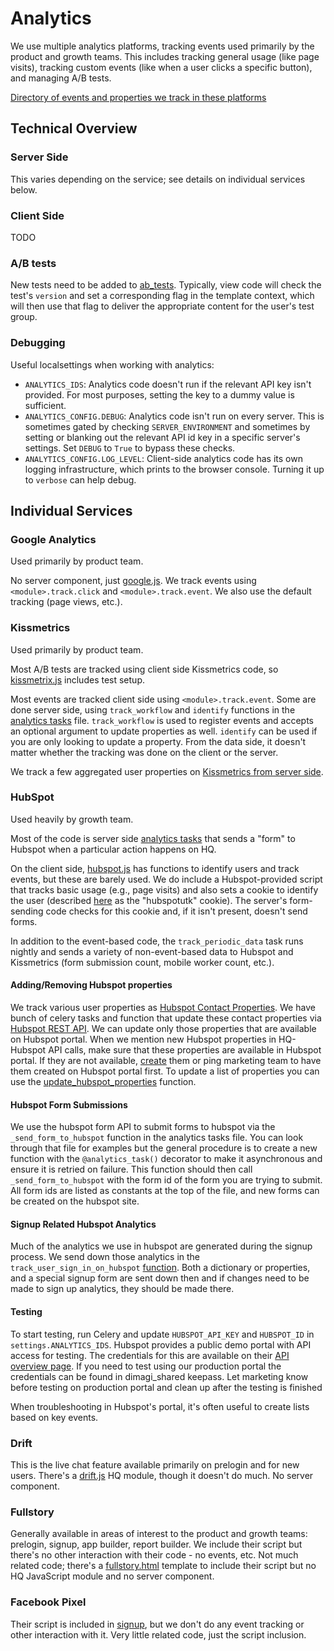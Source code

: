 # Analytics
We use multiple analytics platforms, tracking events used primarily by the product and growth teams. This includes tracking general usage (like page visits), tracking custom events (like when a user clicks a specific button), and managing A/B tests.

[Directory of events and properties we track in these platforms](https://docs.google.com/spreadsheets/d/1frMdFeznNcMAIyMW3pG3zes6mmY03UG67HyMUHXlb-s/edit#gid=1804103672)

## Technical Overview

### Server Side

This varies depending on the service; see details on individual services below.

### Client Side

TODO

### A/B tests

New tests need to be added to [ab_tests](https://github.com/dimagi/commcare-hq/blob/master/corehq/apps/analytics/ab_tests.py). Typically, view code will check the test's `version` and set a corresponding flag in the template context, which will then use that flag to deliver the appropriate content for the user's test group.

### Debugging

Useful localsettings when working with analytics:
- `ANALYTICS_IDS`: Analytics code doesn't run if the relevant API key isn't provided. For most purposes, setting the key to a dummy value is sufficient.
- `ANALYTICS_CONFIG.DEBUG`: Analytics code isn't run on every server. This is sometimes gated by checking `SERVER_ENVIRONMENT` and sometimes by setting or blanking out the relevant API id key in a specific server's settings. Set `DEBUG` to `True` to bypass these checks.
- `ANALYTICS_CONFIG.LOG_LEVEL`: Client-side analytics code has its own logging infrastructure, which prints to the browser console. Turning it up to `verbose` can help debug.

## Individual Services

### Google Analytics

Used primarily by product team.

No server component, just [google.js](https://github.com/dimagi/commcare-hq/blob/master/corehq/apps/analytics/static/analytix/js/google.js). We track events using `<module>.track.click` and `<module>.track.event`. We also use the default tracking (page views, etc.).

### Kissmetrics

Used primarily by product team.

Most A/B tests are tracked using client side Kissmetrics code, so [kissmetrix.js](https://github.com/dimagi/commcare-hq/blob/master/corehq/apps/analytics/static/analytix/js/kissmetrix.js) includes test setup.

Most events are tracked client side using `<module>.track.event`. Some are done server side, using `track_workflow` and `identify` functions in the [analytics tasks](https://github.com/dimagi/commcare-hq/blob/master/corehq/apps/analytics/tasks.py) file. `track_workflow` is used to register events and accepts an optional argument to update properties as well. `identify` can be used if you are only looking to update a property. From the data side, it doesn't matter whether the tracking was done on the client or the server.

We track a few aggregated user properties on [Kissmetrics from server side](https://github.com/dimagi/commcare-hq/blob/master/corehq/apps/analytics/tasks.py#L210).

### HubSpot

Used heavily by growth team.

Most of the code is server side [analytics tasks](https://github.com/dimagi/commcare-hq/blob/master/corehq/apps/analytics/tasks.py) that sends a "form" to Hubspot when a particular action happens on HQ.

On the client side, [hubspot.js](https://github.com/dimagi/commcare-hq/blob/master/corehq/apps/analytics/static/analytix/js/hubspot.js) has functions to identify users and track events, but these are barely used. We do include a Hubspot-provided script that tracks basic usage (e.g., page visits) and also sets a cookie to identify the user (described [here](https://knowledge.hubspot.com/articles/kcs_article/reports/what-cookies-does-hubspot-set-in-a-visitor-s-browser) as the "hubspotutk" cookie). The server's form-sending code checks for this cookie and, if it isn't present, doesn't send forms.

In addition to the event-based code, the `track_periodic_data` task runs nightly and sends a variety of non-event-based data to Hubspot and Kissmetrics (form submission count, mobile worker count, etc.).

#### Adding/Removing Hubspot properties

We track various user properties as [Hubspot Contact Properties](http://knowledge.hubspot.com/contacts-user-guide-v2/how-to-use-contact-and-company-properties). We have bunch of celery tasks and function that update these contact properties via [Hubspot REST API](http://developers.hubspot.com/docs/methods/contacts/create_or_update). We can update only those properties that are available on Hubspot portal. When we mention new Hubspot properties in HQ-Hubspot API calls, make sure that these properties are available in Hubspot portal. If they are not available, [create](http://knowledge.hubspot.com/contacts-user-guide-v2/how-to-create-contact-and-company-properties) them or ping marketing team to have them created on Hubspot portal first. To update a list of properties you can use the [update_hubspot_properties](https://github.com/dimagi/commcare-hq/blob/master/corehq/apps/analytics/tasks.py#L174) function.

#### Hubspot Form Submissions
We use the hubspot form API to submit forms to hubspot via the `_send_form_to_hubspot` function in the analytics tasks file. You can look through that file for examples but the general procedure is to create a new function with the `@analytics_task()` decorator to make it asynchronous and ensure it is retried on failure. This function should then call `_send_form_to_hubspot` with the form id of the form you are trying to submit. All form ids are listed as constants at the top of the file, and new forms can be created on the hubspot site.

#### Signup Related Hubspot Analytics
Much of the analytics we use in hubspot are generated during the signup process. We send down those analytics in the `track_user_sign_in_on_hubspot` [function](https://github.com/dimagi/commcare-hq/blob/master/corehq/apps/analytics/tasks.py#L181). Both a dictionary or properties, and a special signup form are sent down then and if changes need to be made to sign up analytics, they should be made there.

#### Testing

To start testing, run Celery and update `HUBSPOT_API_KEY` and `HUBSPOT_ID` in `settings.ANALYTICS_IDS`. Hubspot provides a public demo portal with API access for testing. The credentials for this are available on their [API overview page](http://developers.hubspot.com/docs/overview). If you need to test using our production portal the credentials can be found in dimagi_shared keepass. Let marketing know before testing on production portal and clean up after the testing is finished

When troubleshooting in Hubspot's portal, it's often useful to create lists based on key events.

### Drift

This is the live chat feature available primarily on prelogin and for new users. There's a [drift.js](https://github.com/dimagi/commcare-hq/blob/master/corehq/apps/analytics/static/analytix/js/drift.js) HQ module, though it doesn't do much. No server component.

### Fullstory

Generally available in areas of interest to the product and growth teams: prelogin, signup, app builder, report builder. We include their script but there's no other interaction with their code - no events, etc. Not much related code; there's a [fullstory.html](https://github.com/dimagi/commcare-hq/blob/master/corehq/apps/analytics/templates/analytics/fullstory.html) template to include their script but no HQ JavaScript module and no server component.

### Facebook Pixel

Their script is included in [signup](https://github.com/dimagi/commcare-hq/blob/master/corehq/apps/registration/templates/registration/register_new_user.html), but we don't do any event tracking or other interaction with it. Very little related code, just the script inclusion.
